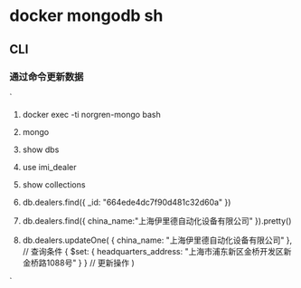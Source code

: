# docker mongodb sh
## CLI 
### 通过命令更新数据

`
1. docker exec -ti norgren-mongo bash

2. mongo

3. show dbs
4.  use imi_dealer
5.  show collections
6.  db.dealers.find({ _id: "664ede4dc7f90d481c32d60a" })
7.  db.dealers.find({ china_name:"上海伊里德自动化设备有限公司" }).pretty()
8.  db.dealers.updateOne(
   { china_name: "上海伊里德自动化设备有限公司" }, // 查询条件
   { $set: { headquarters_address: "上海市浦东新区金桥开发区新金桥路1088号" } } // 更新操作
)

`
